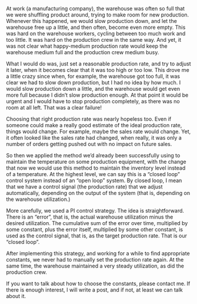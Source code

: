 At work (a manufacturing company), the warehouse was often so full that we were shuffling product around, trying to make room for new production.  Whenever this happened, we would slow production down, and let the warehouse free up a little, and then often, become even more empty.  This was hard on the warehouse workers, cycling between too much work and too little.  It was hard on the production crew in the same way.  And yet, it was not clear what happy-medium production rate would keep the warehouse medium full and the production crew medium busy.

What I would do was, just set a reasonable production rate, and try to adjust it later, when it becomes clear that it was too high or too low.  This drove me a little crazy since when, for example, the warehouse got too full, it was clear we had to slow down production, but I had no idea by how much.  I would slow production down a little, and the warehouse would get even more full because I didn’t slow production enough.  At that point it would be urgent and I would have to stop production completely, as there was no room at all left.  That was a clear failure!

Choosing that right production rate was nearly hopeless too.  Even if someone could make a really good estimate of the ideal production rate, things would change.  For example, maybe the sales rate would change.  Yet, it often looked like the sales rate had changed, when really, it was only a number of orders getting pushed out with no impact on future sales.

So then we applied the method we’d already been successfully using to maintain the temperature on some production equipment, with the change that now we would use this method to maintain the inventory level instead of a temperature.  At the highest level, we can say this is a “closed loop” control system instead of an “open loop” system.  By closed loop, I mean that we have a control signal (the production rate) that we adjust automatically, depending on the output of the system (that is, depending on the warehouse utilization.)

More carefully, we used a PI control strategy.  The idea is straightforward.  There is an “error”, that is, the actual warehouse utilization minus the desired utilization.  The cumulative sum of the error over time, multiplied by some constant, plus the error itself, multiplied by some other constant, is used as the control signal, that is, as the target production rate.  That is our “closed loop”.

After implementing this strategy, and working for a while to find appropriate constants, we never had to manually set the production rate again.  At the same time, the warehouse maintained a very steady utilization, as did the production crew.

If you want to talk about how to choose the constants, please contact me.  If there is enough interest, I will write a post, and if not, at least we can talk about it.
